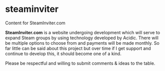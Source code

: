 # steaminviter
Content for SteamInviter.com

<strong>SteamInviter.com</strong> is a website undergoing development which will serve to expand Steam groups by using technology developed by Acidic. There will be multiple options to choose from and payments will be made monthly. So far little can be said about this project but over time if I get support and continue to develop this, it should become one of a kind.

Please be respectful and willing to submit comments & ideas to the table.
